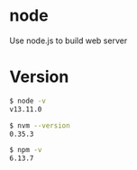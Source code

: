 # node
Use node.js to build web server

# Version
```bash
$ node -v
v13.11.0
```

```bash
$ nvm --version
0.35.3
```

```bash
$ npm -v
6.13.7
```

